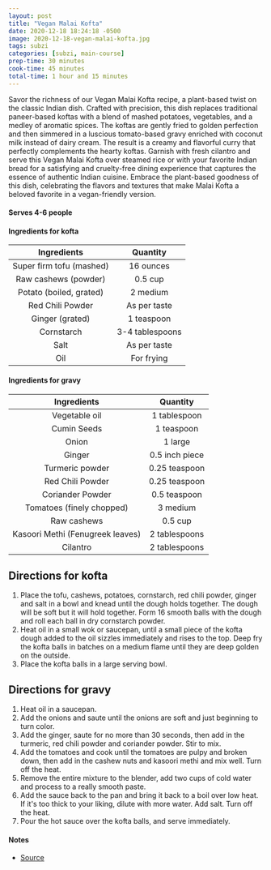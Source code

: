 ```yaml
---
layout: post
title: "Vegan Malai Kofta"
date: 2020-12-18 18:24:18 -0500
image: 2020-12-18-vegan-malai-kofta.jpg
tags: subzi
categories: [subzi, main-course]
prep-time: 30 minutes
cook-time: 45 minutes
total-time: 1 hour and 15 minutes
---
```


Savor the richness of our Vegan Malai Kofta recipe, a plant-based twist on the classic Indian dish. Crafted with precision, this dish replaces traditional paneer-based koftas with a blend of mashed potatoes, vegetables, and a medley of aromatic spices. The koftas are gently fried to golden perfection and then simmered in a luscious tomato-based gravy enriched with coconut milk instead of dairy cream. The result is a creamy and flavorful curry that perfectly complements the hearty koftas. Garnish with fresh cilantro and serve this Vegan Malai Kofta over steamed rice or with your favorite Indian bread for a satisfying and cruelty-free dining experience that captures the essence of authentic Indian cuisine. Embrace the plant-based goodness of this dish, celebrating the flavors and textures that make Malai Kofta a beloved favorite in a vegan-friendly version.

#### Serves 4-6 people

#### Ingredients for kofta

|        Ingredients       |     Quantity    |
|:------------------------:|:---------------:|
| Super firm tofu (mashed) |    16 ounces    |
|   Raw cashews (powder)   |     0.5 cup     |
|  Potato (boiled, grated) |     2 medium    |
|     Red Chili Powder     |   As per taste  |
|      Ginger (grated)     |    1 teaspoon   |
|        Cornstarch        | 3-4 tablespoons |
|           Salt           |   As per taste  |
|            Oil           |    For frying   |

#### Ingredients for gravy

|            Ingredients           |    Quantity    |
|:--------------------------------:|:--------------:|
|           Vegetable oil          |  1 tablespoon  |
|            Cumin Seeds           |   1 teaspoon   |
|               Onion              |     1 large    |
|              Ginger              | 0.5 inch piece |
|          Turmeric powder         |  0.25 teaspoon |
|         Red Chili Powder         |  0.25 teaspoon |
|         Coriander Powder         |  0.5 teaspoon  |
|     Tomatoes (finely chopped)    |    3 medium    |
|            Raw cashews           |     0.5 cup    |
| Kasoori Methi (Fenugreek leaves) |  2 tablespoons |
|             Cilantro             |  2 tablespoons |

## Directions for kofta

1. Place the tofu, cashews, potatoes, cornstarch, red chili powder, ginger and salt in a bowl and knead until the dough holds together. The dough will be soft but it will hold together. Form 16 smooth balls with the dough and roll each ball in dry cornstarch powder. 
2. Heat oil in a small wok or saucepan, until a small piece of the kofta dough added to the oil sizzles immediately and rises to the top. Deep fry the kofta balls in batches on a medium flame until they are deep golden on the outside.
3. Place the kofta balls in a large serving bowl.

## Directions for gravy

1. Heat oil in a saucepan.
2. Add the onions and saute until the onions are soft and just beginning to turn color.
3. Add the ginger, saute for no more than 30 seconds, then add in the turmeric, red chili powder and coriander powder. Stir to mix.
4. Add the tomatoes and cook until the tomatoes are pulpy and broken down, then add in the cashew nuts and kasoori methi and mix well. Turn off the heat.
5. Remove the entire mixture to the blender, add two cups of cold water and process to a really smooth paste.
6. Add the sauce back to the pan and bring it back to a boil over low heat. If it's too thick to your liking, dilute with more water. Add salt. Turn off the heat.
7. Pour the hot sauce over the kofta balls, and serve immediately.

#### Notes

* [Source](https://holycowvegan.net/vegan-malai-kofta-curry/)